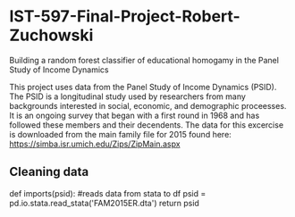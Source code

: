 # IST-597-Final-Project-Robert-Zuchowski
Building a random forest classifier of educational homogamy in the Panel Study of Income Dynamics

This project uses data from the Panel Study of Income Dynamics (PSID). The PSID is a longitudinal study used by researchers from many backgrounds interested in social, economic, and demographic proceesses. It is an ongoing survey that began with a first round in 1968 and has followed these members and their decendents.
The data for this excercise is downloaded from the main family file for 2015 found here: https://simba.isr.umich.edu/Zips/ZipMain.aspx
## Cleaning data

def imports(psid):
	#reads data from stata to df
	psid = pd.io.stata.read_stata('FAM2015ER.dta')
	return psid


